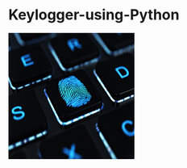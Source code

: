 # Keylogger-using-Python

<img src ="https://github.com/MoonPengu/Keylogger-using-Python/blob/main/What_is_a_Keylogger-Thumb.jpg" width = "250" height="250" />
